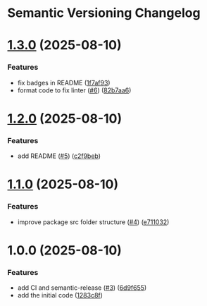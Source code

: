 # Semantic Versioning Changelog

# [1.3.0](https://github.com/casibase/casibase-python-sdk/compare/v1.2.0...v1.3.0) (2025-08-10)


### Features

* fix badges in README ([1f7af93](https://github.com/casibase/casibase-python-sdk/commit/1f7af93bd432a05d1356b1ed4ff17283cb024b9a))
* format code to fix linter ([#6](https://github.com/casibase/casibase-python-sdk/issues/6)) ([82b7aa6](https://github.com/casibase/casibase-python-sdk/commit/82b7aa6b92fd3b36725f06131cad7260d0849d31))

# [1.2.0](https://github.com/casibase/casibase-python-sdk/compare/v1.1.0...v1.2.0) (2025-08-10)


### Features

* add README ([#5](https://github.com/casibase/casibase-python-sdk/issues/5)) ([c2f9beb](https://github.com/casibase/casibase-python-sdk/commit/c2f9beb3ca2b18cc1c8b9bdb19ac1c93003a9b64))

# [1.1.0](https://github.com/casibase/casibase-python-sdk/compare/v1.0.0...v1.1.0) (2025-08-10)


### Features

* improve package src folder structure ([#4](https://github.com/casibase/casibase-python-sdk/issues/4)) ([e711032](https://github.com/casibase/casibase-python-sdk/commit/e7110329ef257e62968e18e58905dcf11269d2b4))

# 1.0.0 (2025-08-10)


### Features

* add CI and semantic-release ([#3](https://github.com/casibase/casibase-python-sdk/issues/3)) ([6d9f655](https://github.com/casibase/casibase-python-sdk/commit/6d9f655e807f102149e348d87a1d2546366b33aa))
* add the initial code ([1283c8f](https://github.com/casibase/casibase-python-sdk/commit/1283c8f544d7c229a0b725dff2e6c4656cffce60))
